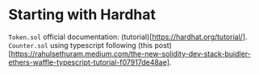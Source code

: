 # Starting with Hardhat

`Token.sol` official documentation: (tutorial)[https://hardhat.org/tutorial/].
`Counter.sol` using typescript following (this post)[https://rahulsethuram.medium.com/the-new-solidity-dev-stack-buidler-ethers-waffle-typescript-tutorial-f07917de48ae].